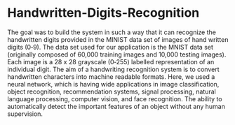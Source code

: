 # Handwritten-Digits-Recognition
The goal was to build the system in such a way that it can recognize the handwritten 
digits provided in the MINIST data set of images of hand written digits (0‐9). The 
data set used for our application is the MNIST data set (originally composed of 
60,000 training images and 10,000 testing images). Each image is a 28 x 28 grayscale 
(0‐255) labelled representation of an individual digit.
The aim of a handwriting recognition system is to convert handwritten characters 
into machine readable formats. Here, we used a neural network, which is having 
wide applications in image classification, object recognition, recommendation 
systems, signal processing, natural language processing, computer vision, and face 
recognition. The ability to automatically detect the important features of an object
without any human supervision.
